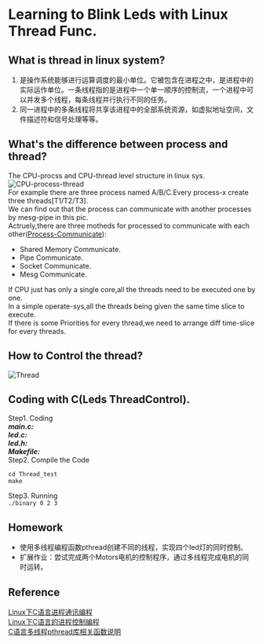 # Learning to Blink Leds with Linux Thread Func.  
## What is thread in linux system?  
1. 是操作系统能够进行运算调度的最小单位。它被包含在进程之中，是进程中的实际运作单位。一条线程指的是进程中一个单一顺序的控制流，一个进程中可以并发多个线程，每条线程并行执行不同的任务。  
2. 同一进程中的多条线程将共享该进程中的全部系统资源，如虚拟地址空间，文件描述符和信号处理等等。
## What's the difference between process and thread?  
The CPU-procss and CPU-thread level structure in linux sys.  
![CPU-process-thread](https://cl.ly/b883fba228f6/CPU-procss&thread.jpg)  
For example there are three process named A/B/C.Every process-x create three threads[T1/T2/T3].  
We can find out that the process can communicate with another processes by mesg-pipe in this pic.  
Actruely,there are three motheds for processed to communicate  with each other([Process-Communicate](https://www.cnblogs.com/uestc-mm/p/7630154.html)):  
* Shared Memory Communicate.  
* Pipe Communicate.  
* Socket Communicate.  
* Mesg Communicate.  

If CPU just has only a single core,all the threads need to be executed one by one.  
In a simple operate-sys,all the threads being given the same time slice to execute.  
If there is some Priorities for every thread,we need to arrange diff time-slice for every threads.  
## How to Control the thread?  
![Thread](https://cl.ly/8b730c76444c/Thread%20alloc.jpg)  
## Coding with C(Leds ThreadControl).  
Step1. Coding  
***main.c:***  
***led.c:***  
***led.h:***  
***Makefile:***  
Step2. Compile the Code  
```
cd Thread_test
make
```  
Step3. Running  
`./binary 0 2 3`  
## Homework  
* 使用多线程编程函数pthread创建不同的线程，实现四个led灯的同时控制。  
* 扩展作业：尝试完成两个Motors电机的控制程序，通过多线程完成电机的同时运转。  
## Reference  
[Linux下C语言进程通讯编程](https://www.cnblogs.com/uestc-mm/p/7630154.html)  
[Linux下C语言的进程控制编程](https://www.cnblogs.com/uestc-mm/p/7630161.html)  
[C语言多线程pthread库相关函数说明](https://www.cnblogs.com/mq0036/p/3710475.html)
